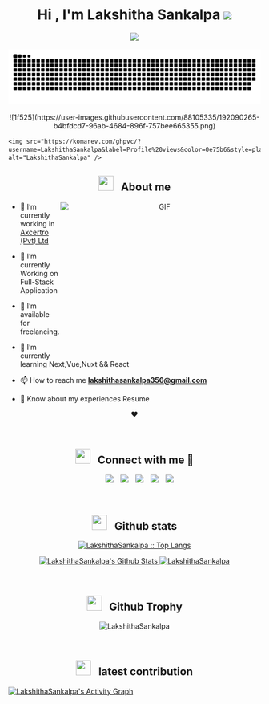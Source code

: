 
<h1 align="center">Hi , I'm Lakshitha Sankalpa <img src="https://media.giphy.com/media/hvRJCLFzcasrR4ia7z/giphy.gif" width="35"></h1>
<p align="center">
  <a href="https://github.com/DenverCoder1/readme-typing-svg"><img src="https://readme-typing-svg.herokuapp.com?lines=Full+Stack+Web+Developer;Competitive+Programmer;Freelancer;Volunteer;Always%20learning%20new%20things&center=true&width=500&height=50"></a>
</p>
<div align="center">
  <a href="https://LakshithaSankalpa.github.io/LakshithaSankalpa/">
  <img  src="https://github.com/1999AZZAR/1999AZZAR/blob/main/resources/img/grid-snake.svg"
       alt="snake" /></a>
</div>
<p align="center"> ![1f525](https://user-images.githubusercontent.com/88105335/192090265-b4bfdcd7-96ab-4684-896f-757bee665355.png)

	<img src="https://komarev.com/ghpvc/?username=LakshithaSankalpa&label=Profile%20views&color=0e75b6&style=plastic" alt="LakshithaSankalpa" /> 
</p>

<h2 align="center"><img src="https://media.giphy.com/media/hvRJCLFzcasrR4ia7z/giphy.gif" width="30" height="30" style="margin-right: 10px;"> About me </h2>

<a target="_blank" align="center">
  <img align="right" top="500" height="300" width="400" alt="GIF" src="https://media.giphy.com/media/SWoSkN6DxTszqIKEqv/giphy.gif">
</a>

- 🔭 I’m currently working in <a href="https://axcertro.com/" target="blank">Axcertro (Pvt) Ltd</a>

- 🌱 I’m currently Working on Full-Stack Application

- 🤝 I’m available for freelancing.

- 🌱 I’m currently learning Next,Vue,Nuxt && React 

<!-- - 💬 Ask me about **Anything** -->

- 📫 How to reach me **lakshithasankalpa356@gmail.com**

- 📄 Know about my experiences Resume

<p align="center" >❤️</p>
<br/>

<p align="center">

<h2 align="center"> <img src="https://media.giphy.com/media/iY8CRBdQXODJSCERIr/giphy.gif" width="30" height="30" style="margin-right: 10px;"> Connect with me 🤝  </h2> 

 <div align="center"  class="icons-social" style="margin-left: 10px;">
        <a style="margin-left: 10px;"  target="_blank" href="https://www.linkedin.com/in/lakshitha-sankalpa-17114b184/">
			<img src="https://img.icons8.com/doodle/40/000000/linkedin--v2.png"></a>
        <a style="margin-left: 10px;" target="_blank" href="https://github.com/LakshithaSankalpa">
		<img src="https://img.icons8.com/doodle/40/000000/github--v1.png"></a>
<!-- 		<a style="margin-left: 10px;" target="_blank" href="https://stackoverflow.com/users/12053852/saurabh-chavan?tab=profile">
				<img src="https://img.icons8.com/external-tal-revivo-color-tal-revivo/40/000000/external-stack-overflow-is-a-question-and-answer-site-for-professional-logo-color-tal-revivo.png"></a> -->
<!-- 	   <a style="margin-left: 10px;" target="_blank" href="https://dev.to/100rabhcsmc">
					<img src="https://img.icons8.com/external-sketchy-juicy-fish/0.6x/external-blog-online-services-sketchy-sketchy-juicy-fish.png"></a> -->
        <a style="margin-left: 10px;" target="_blank" href="https://www.instagram.com/lakshithasankalpa/">
			<img src="https://img.icons8.com/doodle/40/000000/instagram-new--v2.png"></a>
		<a style="margin-left: 10px;" target="_blank" href="https://twitter.com/sankalpa1997">
			<img src="https://img.icons8.com/doodle/1x/twitter-squared--v2.png" ></a>
	 <a style="margin-left: 10px;" target="_blank" href="https://www.facebook.com/lakshitha.sankalpa.77/">
			<img src="https://img.icons8.com/doodle/40/000000/facebook.png" ></a>
<!-- 		<a style="margin-left: 10px;" target="_blank" href="https://www.youtube.com/channel/UC-ZdNkKNHC6KguDqNFKO2Nw?view_as=subscriber">
				<img src="https://img.icons8.com/doodle/1x/youtube--v2.png" ></a> -->
<!-- 		<a style="margin-left: 5px;" target="_blank" href="https://github.com/100rabhcsmc/Me.io/blob/master/01SaurabhChavanReactNativeResume.pdf">
					<img src="https://img.icons8.com/plasticine/0.5x/resume.png" ></a> -->
      </div>
</p>
<br/>

<h2 align="center"><img src="https://media.giphy.com/media/iY8CRBdQXODJSCERIr/giphy.gif" width="30" height="30" style="margin-right: 10px;"> Github stats  </h2> 
<p align="center">
<a href="https://github.com/LakshithaSankalpa/">
  <img src="https://github-readme-stats.vercel.app/api/top-langs?username=LakshithaSankalpa&langs_count=12&show_icons=true&locale=en&layout=compact&theme=algolia" alt="LakshithaSankalpa :: Top Langs" height="auto" width="full"/>
  </a>
  </p>
<p align="center">
<a href="https://github.com/LakshithaSankalpa/">
<!-- <img alt="LakshithaSankalpa's Github Stats" src="https://github-readme-stats.vercel.app/api?username=LakshithaSankalpa&show_icons=true&count_private=true&theme=algolia" height="150px"/> -->
    <img alt="LakshithaSankalpa's Github Stats" src="https://github-readme-stats-eight-theta.vercel.app/api?username=LakshithaSankalpa&show_icons=true&theme=algolia&include_all_commits=true&count_private=true" width="400px"/>
<img src="https://github-readme-streak-stats.herokuapp.com/?user=LakshithaSankalpa&theme=algolia" alt="LakshithaSankalpa" width="400px"/>
</a>
  </p>
<br/>
<h2 align="center"><img src="https://media.giphy.com/media/iY8CRBdQXODJSCERIr/giphy.gif" width="30" height="30" style="margin-right: 10px;"> Github Trophy  </h2> 
<p align="center">
<img src="https://github-profile-trophy.vercel.app/?username=LakshithaSankalpa" alt="LakshithaSankalpa" />
</p>
<br/>
<h2 align="center"><img src="https://media.giphy.com/media/iY8CRBdQXODJSCERIr/giphy.gif" width="30" height="30" style="margin-right: 10px;"> latest contribution </h2>
<a href="https://github.com/ashutosh00710/github-readme-activity-graph"><img alt="LakshithaSankalpa's Activity Graph" src="https://activity-graph.herokuapp.com/graph/?username=LakshithaSankalpa&bg_color=000&color=fff&line=00E676&point=fff&hide_border=true" /></a>

